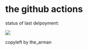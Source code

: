 # the github actions

status of last delpoyment:<br>

<img src="https://github.com/adv4000/github-actions-part-1-basics/workflows/My-GitHubActions-Basics/badge.svg?branch=master"><br>

copyleft by the_arman
